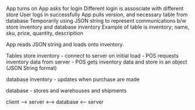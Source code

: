 App turns on
App asks for login
  Different login is assosciate with different store
User logs in successfully
App pulls version, and necessary table from database
  Temporarily using JSON string to represent communications b/w store inventory and database inventory
  Example of table is inventory; name, sku, price, quantity, descripition

App reads JSON string and loads onto inventory. 


Tables
store inventory       - connect to server on initial load
                      - POS requests inventory data from server
                      - POS gets inventory data and store in an object (JSON String format)
          
database inventory    - updates when purchase are made

database              - stores and warehouses and shipments 





client --> server <--> database
       <-- server 


